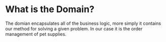 # What is the Domain? 
The domian encapsulates all of the business logic, more simply it contains our method for solving a given problem. In our case it is the order management of pet supplies. 

